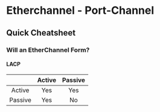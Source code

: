 # Etherchannel - Port-Channel

## Quick Cheatsheet

### Will an EtherChannel Form?

#### LACP

|| Active | Passive |
|:-:|:-:|:-:|
|Active| Yes|Yes|
|Passive|Yes|No|

